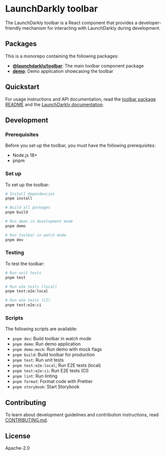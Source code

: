 # LaunchDarkly toolbar

The LaunchDarkly toolbar is a React component that provides a developer-friendly mechanism for interacting with LaunchDarkly during development.

## Packages

This is a monorepo containing the following packages:

- **[@launchdarkly/toolbar](./packages/toolbar/)**: The main toolbar component package
- **[demo](./packages/demo/)**: Demo application showcasing the toolbar

## Quickstart

For usage instructions and API documentation, read the [toolbar package README](./packages/toolbar/README.md) and the [LaunchDarkly documentation](https://launchdarkly.com/docs/home/getting-started/dev-toolbar).

## Development

### Prerequisites

Before you set up the toolbar, you must have the following prerequisites:

- Node.js 18+
- pnpm

### Set up

To set up the toolbar:

```bash
# Install dependencies
pnpm install

# Build all packages
pnpm build

# Run demo in development mode
pnpm demo

# Run toolbar in watch mode
pnpm dev
```

### Testing

To test the toolbar:

```bash
# Run unit tests
pnpm test

# Run e2e tests (local)
pnpm test:e2e:local

# Run e2e tests (CI)
pnpm test:e2e:ci
```

### Scripts

The following scripts are available:

- `pnpm dev`: Build toolbar in watch mode
- `pnpm demo`: Run demo application
- `pnpm demo:mock`: Run demo with mock flags
- `pnpm build`: Build toolbar for production
- `pnpm test`: Run unit tests
- `pnpm test:e2e:local`; Run E2E tests (local)
- `pnpm test:e2e:ci`: Run E2E tests (CI)
- `pnpm lint`: Run linting
- `pnpm format`: Format code with Prettier
- `pnpm storybook`: Start Storybook

## Contributing

To learn about development guidelines and contribution instructions, read [CONTRIBUTING.md](./CONTRIBUTING.md).

## License

Apache-2.0
